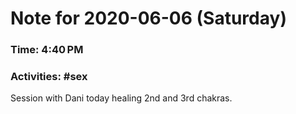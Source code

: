 # Note for 2020-06-06 (Saturday)
### Time: 4:40 PM
### Activities: #sex

Session with Dani today healing 2nd and 3rd chakras.
